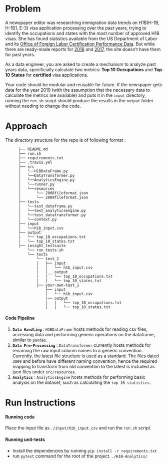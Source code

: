 # Problem

A newspaper editor was researching immigration data trends on H1B(H-1B, H-1B1, E-3) visa application processing over the past years, trying to identify the occupations and states with the most number of approved H1B visas. She has found statistics available from the US Department of Labor and its [Office of Foreign Labor Certification Performance Data](https://www.foreignlaborcert.doleta.gov/performancedata.cfm#dis). But while there are ready-made reports for [2018](https://www.foreignlaborcert.doleta.gov/pdf/PerformanceData/2018/H-1B_Selected_Statistics_FY2018_Q4.pdf) and [2017](https://www.foreignlaborcert.doleta.gov/pdf/PerformanceData/2017/H-1B_Selected_Statistics_FY2017.pdf), the site doesn’t have them for past years.

As a data engineer, you are asked to create a mechanism to analyze past years data, specificially calculate two metrics: **Top 10 Occupations** and **Top 10 States** for **certified** visa applications.

Your code should be modular and reusable for future. If the newspaper gets data for the year 2019 (with the assumption that the necessary data to calculate the metrics are available) and puts it in the `input` directory, running the `run.sh` script should produce the results in the `output` folder without needing to change the code.


# Approach

The directory structure for the repo is of following format :
```
      ├── README.md
      ├── run.sh
      ├── requirements.txt
      ├── .travis.yml
      ├── src
      │   └──H1BDataFrame.py
      │   └──DataTransformer.py
      │   └──AnalyticsEngine.py
      │   └──runner.py
      │   └──resources
      │       └── 2008fileformat.json
      │       └── 2009fileformat.json
      ├── tests
      │   └──test_dataframe.py
      │   └──test_analyticsengine.py
      │   └──test_datatransformer.py
      │   └──context.py
      ├── input
      │   └──h1b_input.csv
      ├── output
      |   └── top_10_occupations.txt
      |   └── top_10_states.txt
      ├── insight_testsuite
          └── run_tests.sh
          └── tests
              └── test_1
              |   ├── input
              |   │   └── h1b_input.csv
              |   |__ output
              |   |   └── top_10_occupations.txt
              |   |   └── top_10_states.txt
              ├── your-own-test_1
                  ├── input
                  │   └── h1b_input.csv
                  |── output
                  |   |   └── top_10_occupations.txt
                  |   |   └── top_10_states.txt
```

#### Code Pipeline

1.  **`Data Handling`** : `H1BDataFrame` hosts methods for reading csv files, accessing data and performing generic operations on the dataframe, similar to `pandas`.
2. **`Data Pre-Processing`** : `DataTransformer` currently hosts methods for renaming the raw input column names to a generic convention. Currently, the latest file structure is used as a standard. The files dated `2009` and before have different naming convention, hence the required mapping to transform from old convention to the latest is included as json files under `src/resources`.
3. **`Analytics`** : `AnalyticsEngine` hosts methods for performing basic analysis on the dataset, such as calculating the `top 10 statistics`. 

# Run Instructions

#### Running code  
Place the input file as `./input/h1b_input.csv` and run the `run.sh` script.

#### Running unit-tests
* Install the dependencies by running `pip install -r requirements.txt`
* run `pytest` command for the root of the project. `./H1B-Analytics/`
